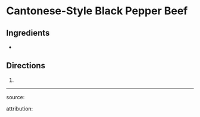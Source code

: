 # Cantonese-Style Black Pepper Beef

## Ingredients

- 

## Directions

1. 

---

source: 

attribution: 
